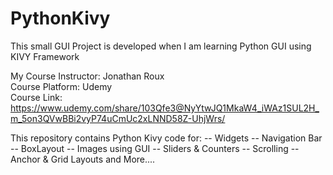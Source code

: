 # PythonKivy
This small GUI Project is developed when I am learning Python GUI using KIVY Framework
<br>

My Course Instructor: Jonathan Roux <br>
Course Platform: Udemy <br>
Course Link: https://www.udemy.com/share/103Qfe3@NyYtwJQ1MkaW4_iWAz1SUL2H_m_5on3QVwBBi2vyP74uCmUc2xLNND58Z-UhjWrs/ <br>


This repository contains Python Kivy code for:
  -- Widgets
  -- Navigation Bar
  -- BoxLayout
  -- Images using GUI
  -- Sliders & Counters
  -- Scrolling
  -- Anchor & Grid Layouts and More....
